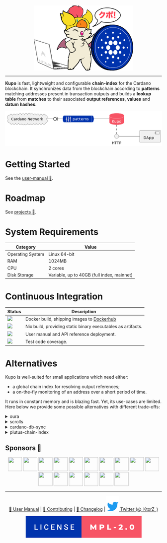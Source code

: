 <p align="center">
  <img src="./docs/kupo.png" height=210 width=320 />
</p>

<hr/>

**Kupo** is fast, lightweight and configurable **chain-index** for the Cardano blockchain. It synchronizes data from the blockchain according to **patterns** matching addresses present in transaction outputs and builds a **lookup table** from **matches** to their associated **output references**, **values** and **datum hashes**.

<p align="center">
  <img src="./docs/architecture-diagram.png" />
</p>

# Getting Started

See the [user-manual 📖](https://cardanosolutions.github.io/kupo).

# Roadmap 

See [projects 🎯](https://github.com/CardanoSolutions/kupo/projects).

# System Requirements

| Category         | Value                                      |
| ---              | ---                                        |
| Operating System | Linux 64-bit                               |
| RAM              | 1024MB                                     |
| CPU              | 2 cores                                    |
| Disk Storage     | Variable, up to 40GB (full index, mainnet) |

# Continuous Integration

| Status | Description | 
| --- | --- | 
| <a href="https://github.com/CardanoSolutions/kupo/actions/workflows/docker.yaml"><img src="https://img.shields.io/github/workflow/status/cardanosolutions/kupo/Docker?style=for-the-badge&label=&logo=Docker&logoColor=000000&color=f9dd24" /></a> | Docker build, shipping images to [Dockerhub](https://hub.docker.com/r/cardanosolutions/kupo) |
| <a href="https://github.com/CardanoSolutions/kupo/actions/workflows/nix.yaml"><img src="https://img.shields.io/github/workflow/status/cardanosolutions/kupo/Nix?style=for-the-badge&label=&logo=NixOS&logoColor=000000&color=f9dd24" /></a> | Nix build, providing static binary executables as artifacts. | 
| <a href="https://github.com/CardanoSolutions/kupo/actions/workflows/pages/pages-build-deployment"><img src="https://img.shields.io/github/deployments/cardanosolutions/kupo/github-pages?style=for-the-badge&label=&logo=readthedocs&logoColor=000000&color=f9dd24"></a> | User manual and API reference deployment. |
| <img src="https://img.shields.io/static/v1?style=for-the-badge&label=&message=88%&logo=codecov&logoColor=000000&color=f9dd24"> | Test code coverage. |

# Alternatives

Kupo is well-suited for small applications which need either: 

- a global chain index for resolving output references;
- a on-the-fly monitoring of an address over a short period of time.

It runs in constant memory and is blazing fast. Yet, its use-cases are limited. Here below we provide some possible alternatives with different trade-offs:

<details>
  <summary>oura</summary>

Key difference(s): Oura in itself does not provide any chain-indexing, but it supports pluggable sinks where filtered data from the Cardano blockchain can be dumped into (e.g. Elastic Search or Kafka). It also supports a wider variety of events. All-in-all, a good fit for more elaborate solutions.

<p align="right">
  <a href="https://github.com/txpipe/oura/#readme">Learn more</a>
  </p>
</details>

<details>
  <summary>scrolls</summary>

Key differences(s): Scrolls provides (at this stage) only an in-memory storage via Redis. This means that it's not possible to index the entire chain without resorting to large memory requirements. It also synchronizes blocks from the chain using the node-to-node protocol which means that it can do so on any remote node relay, but it is also slower (because a more defensive protocol) than the node-to-client protocol upon which Kupo relies. 

<p align="right">
  <a href="https://github.com/txpipe/scrolls">Learn more</a>
  </p>
</details>


<details>
  <summary>cardano-db-sync</summary>

Key difference(s): cardano-db-sync synchronizes ALL data from the Cardano blockchain, whereas Kupo focuses only on transaction outputs. This comes with obvious trade-offs in both on-disk storage but also runtime requirements. 

<p align="right">
  <a href="https://github.com/input-output-hk/cardano-db-sync#cardano-db-sync">Learn more</a>
</p>
</details>

<details>
  <summary>plutus-chain-index</summary>

Key differences(s): the plutus-chain-index is the native component behind the PAB (Plutus Application Backend). It is however intended to be user-facing and as such, does not provide a friendly user experience for uses outside of the PAB's internals.

<p align="right">
  <a href="https://github.com/input-output-hk/plutus-apps/tree/main/plutus-chain-index-core#plutus-chain-index">Learn more</a>
</p>
</details>

## Sponsors 💖 

<p align="center">
  <a href="https://rraayy.com/"><img src="https://avatars.githubusercontent.com/u/65092852?s=45&v=4" width=45 height=45 /></a>
  <a href="https://sundaeswap.finance/"><img src="https://avatars.githubusercontent.com/u/83610786?s=45&v=4" width=45 height=45 /></a>
  <a href="https://github.com/savaki"><img src="https://avatars.githubusercontent.com/u/108710?s=45&v=4" width=45 height=45 /></a>
  <a href="https://blockfrost.io/"><img src="https://avatars.githubusercontent.com/u/70073210?s=45&v=4" width=45 height=45 /></a>
  <a href="https://jpeg.store/"><img src="https://avatars.githubusercontent.com/u/98781883?s=200&v=4" width=45 height=45 /></a>
  <a href="https://github.com/jacoblambda"><img src="https://avatars.githubusercontent.com/u/9424043?s=45&v=4" width=45 height=45 /></a>
  <a href="https://github.com/minswap"><img src="https://avatars.githubusercontent.com/u/80548193?s=45&v=4" width=45 height=45 /></a>
  <a href="https://github.com/Quantumplation"><img src="https://avatars.githubusercontent.com/u/49870?v=4" width=45 height=45 /></a>
  <a href="https://github.com/codybutz"><img src="https://avatars.githubusercontent.com/u/3670430?s=45&v=4" width=45 height=45 /></a>
  <a href="https://github.com/scarmuega"><img src="https://avatars.githubusercontent.com/u/653886?s=45&v=4" width=45 height=45 /></a>
  <a href="https://github.com/mrbrinker"><img src="https://avatars.githubusercontent.com/u/41247403?s=45&v=4" width=45 height=45 /></a>
  <a href="https://github.com/sacrelege"><img src="https://avatars.githubusercontent.com/u/7289595?v=4" width=45 height=45 /></a>
  <a href="https://ccvault.io/"><img src="https://avatars.githubusercontent.com/u/86010408?s=45&v=4" width=45 height=45 /></a>
  <a href="https://github.com/artemwright"><img src="https://avatars.githubusercontent.com/u/83517471?s=45&v=4" width=45 height=45 /></a>
  <a href="https://github.com/kayandra"><img src="https://avatars.githubusercontent.com/u/5002506?s=45&v=4" width=45 height=45 /></a>
  <a href="https://github.com/tapiocapool"><img src="https://avatars.githubusercontent.com/u/80033713?s=45&v=4" width=45 height=45 /></a>
</p>

---

<p align="center">
  <a href="https://cardanosolutions.github.io/kupo">📖 User Manual</a>
  |
  <a href="CONTRIBUTING.md"> 📐 Contributing</a>
  |
  <a href="CHANGELOG.md"> 💾 Changelog</a>
  |
  <a href="https://twitter.com/_KtorZ_"><img src=".github/twitter.svg" alt="Twitter"> Twitter (@_KtorZ_)</a>
</p>

<p align="center"><a href="https://github.com/cardanosolutions/kupo/blob/master/LICENSE"><img src=".github/license.svg" alt="license=MPL-2.0" /></a></p>
